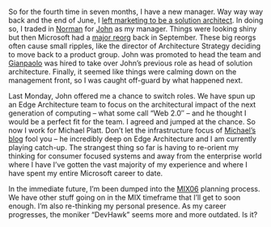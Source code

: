 So for the fourth time in seven months, I have a new manager. Way way
way back and the end of June, I [left marketing to be a solution
architect](http://devhawk.net/2005/06/24/My+Next+Job.aspx). In doing so,
I traded in [Norman](http://atlasbrandview.blogspot.com/) for
[John](http://blogs.msdn.com/jdevados/) as my manager. Things were
looking shiny but then Microsoft had a [major
reorg](http://seattlepi.nwsource.com/business/241469_msftdivide21ww.html)
back in September. These big reorgs often cause small ripples, like the
director of Architecture Strategy deciding to move back to a product
group. John was promoted to head the team and
[Gianpaolo](http://blogs.msdn.com/gianpaolo) was hired to take over
John’s previous role as head of solution architecture. Finally, it
seemed like things were calming down on the management front, so I was
caught off-guard by what happened next.

Last Monday, John offered me a chance to switch roles. We have spun up
an Edge Architecture team to focus on the architectural impact of the
next generation of computing – what some call “Web 2.0″ – and he thought
I would be a perfect fit for the team. I agreed and jumped at the
chance. So now I work for Michael Platt. Don’t let the infrastructure
focus of [Michael’s blog](http://blogs.technet.com/michael_platt) fool
you – he incredibly deep on Edge Architecture and I am currently playing
catch-up. The strangest thing so far is having to re-orient my thinking
for consumer focused systems and away from the enterprise world where I
have I’ve gotten the vast majority of my experience and where I have
spent my entire Microsoft career to date.

In the immediate future, I’m been dumped into the
[MIX06](http://www.mix06.com/) planning process. We have other stuff
going on in the MIX timeframe that I’ll get to soon enough. I’m also
re-thinking my personal presence. As my career progresses, the moniker
“DevHawk” seems more and more outdated. Is it?
